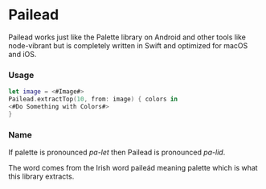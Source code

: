 # Pailead

Pailead works just like the Palette library on Android and other tools like node-vibrant but is
completely written in Swift and optimized for macOS and iOS.

### Usage
```swift
let image = <#Image#>
Pailead.extractTop(10, from: image) { colors in
<#Do Something with Colors#>
}
```

### Name

If palette is pronounced *pa-let* then Pailead is pronounced *pa-lid*.

The word comes from the Irish word paileád meaning palette which is what this library extracts.
